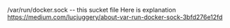 /var/run/docker.sock -- this sucket file
Here is explanation 
https://medium.com/lucjuggery/about-var-run-docker-sock-3bfd276e12fd
